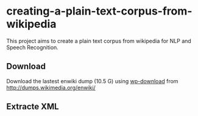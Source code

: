 creating-a-plain-text-corpus-from-wikipedia
===========================================

This project aims to create a plain text corpus from wikipedia for NLP and Speech Recognition.

Download 
--------

Download the lastest enwiki dump (10.5 G) using [wp-download](https://github.com/babilen/wp-download) from http://dumps.wikimedia.org/enwiki/

Extracte XML
------------
